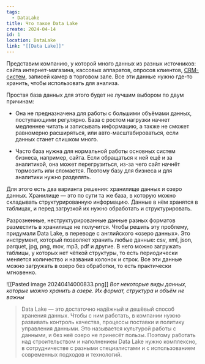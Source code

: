 ```yaml
---
tags:
  - DataLake
title: Что такое Data Lake
create: 2024-04-14
id: 1
location: DataLake
link: "[[Data Lake]]"
---
```

Представим компанию, у которой много данных из разных источников: сайта интернет-магазина, кассовых аппаратов, опросов клиентов, [CRM-систем](https://practicum.yandex.ru/blog/chto-takoe-crm-sistema-i-kak-ih-vybirat/), записей камер в торговом зале. Все эти данные нужно где-то хранить, чтобы использовать для анализа.  
  
Простая база данных для этого будет не лучшим выбором по двум причинам:  
  
- Она не предназначена для работы с большими объёмами данных, поступающими регулярно. База с ростом нагрузки начнет медленнее читать и записывать информацию, а также не сможет равномерно расширяться, или авто-масштабироваться, если данных станет слишком много.  
  
- Часто база нужна для нормальной работы основных систем бизнеса, например, сайта. Если обращаться к ней ещё и за аналитикой, она может перегрузиться, из-за чего сайт начнёт тормозить или сломается. Поэтому базу для бизнеса и для аналитики нужно разделять.  
  
Для этого есть два варианта решения: хранилище данных и озеро данных. Хранилище — это по сути та же база, в которую можно складывать структурированную информацию. Данные в нём хранятся в таблицах, и перед загрузкой их нужно обработать и структурировать.  
  
Разрозненные, неструктурированные данные разных форматов разместить в хранилище не получится. Чтобы решить эту проблему, придумали Data Lake, в переводе с английского «озеро данных». Это инструмент, который позволяет хранить любые данные: csv, xml, json, parquet, jpg, png, mov, mp3, pdf и другие. В него можно загружать таблицы, у которых нет чёткой структуры, то есть периодически меняется количество и названия колонок и строк. Все эти данные можно загружать в озеро без обработки, то есть практически мгновенно.

![[Pasted image 20240414000833.png]]
*Вот некоторые виды данных, которые можно хранить в озере. Их формат, структура и объём не важны*

>Data Lake — это достаточно надёжный и дешёвый способ хранения данных. Чтобы с ним работать, в компании нужно развивать контроль качества, процессы поставки и политику управления данными. Это называется культурой работы с данными, и без неё озеро не принесёт пользы. Поэтому работать над строительством и наполнением Data Lake нужно комплексно, в сотрудничестве с разными специалистами и с использованием современных подходов и технологий.

